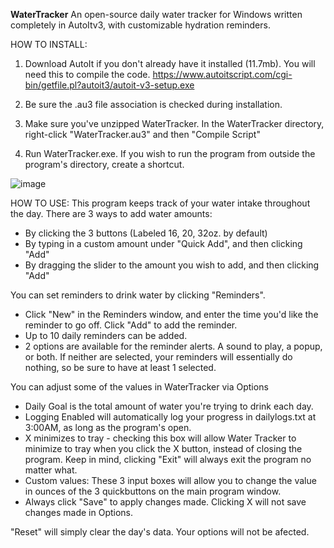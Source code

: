 **WaterTracker**
An open-source daily water tracker  for Windows written completely in AutoItv3, with customizable hydration reminders.

HOW TO INSTALL:

1. Download AutoIt if you don't already have it installed (11.7mb). You will need this to compile the code.
https://www.autoitscript.com/cgi-bin/getfile.pl?autoit3/autoit-v3-setup.exe

2. Be sure the .au3 file association is checked during installation.

3. Make sure you've unzipped WaterTracker. In the WaterTracker directory, right-click "WaterTracker.au3" and then "Compile Script"

4. Run WaterTracker.exe. If you wish to run the program from outside the program's directory, create a shortcut.

![image](https://user-images.githubusercontent.com/84418728/173700393-a4960b0c-6b5f-4058-b2ec-20e77c75174e.png)

HOW TO USE:
This program keeps track of your water intake throughout the day. There are 3 ways to add water amounts:
- By clicking the 3 buttons (Labeled 16, 20, 32oz. by default)
- By typing in a custom amount under "Quick Add", and then clicking "Add"
- By dragging the slider to the amount you wish to add, and then clicking "Add"

You can set reminders to drink water by clicking "Reminders".
- Click "New" in the Reminders window, and enter the time you'd like the reminder to go off. Click "Add" to add the reminder.
- Up to 10 daily reminders can be added.
- 2 options are available for the reminder alerts. A sound to play, a popup, or both. If neither are selected, your reminders will essentially do nothing, so be sure to have at least 1 selected.

You can adjust some of the values in WaterTracker via Options
- Daily Goal is the total amount of water you're trying to drink each day.
- Logging Enabled will automatically log your progress in dailylogs.txt at 3:00AM, as long as the program's open.
- X minimizes to tray - checking this box will allow Water Tracker to minimize to tray when you click the X button, instead of closing the program. Keep in mind, clicking "Exit" will always exit the program no matter what.
- Custom values: These 3 input boxes will allow you to change the value in ounces of the 3 quickbuttons on the main program window.
- Always click "Save" to apply changes made. Clicking X will not save changes made in Options.

"Reset" will simply clear the day's data. Your options will not be afected.
